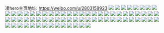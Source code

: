 凌hero主页地址: https://weibo.com/u/2803158923 
![](https://wx4.sinaimg.cn/mw2000/a714cf8bly1h7dact42qij22041o0npe.jpg) 
![](https://wx4.sinaimg.cn/mw2000/a714cf8bly1h7dactmchij20u012q0wr.jpg) 
![](https://wx4.sinaimg.cn/mw2000/a714cf8bly1h7dacqm3m6j22c0340kjo.jpg) 
![](https://wx4.sinaimg.cn/mw2000/a714cf8bly1h7dacrpft8j22c0340b2b.jpg) 
![](https://wx4.sinaimg.cn/mw2000/a714cf8bly1h7az2exyzoj22c02vbnpd.jpg) 
![](https://wx4.sinaimg.cn/mw2000/a714cf8bly1h7az2g00w4j21o0280hdt.jpg) 
![](https://wx4.sinaimg.cn/mw2000/a714cf8bly1h7az2e6coaj22c02fcu0y.jpg) 
![](https://wx4.sinaimg.cn/mw2000/a714cf8bly1h7az2cen0rj21ek1hcwx3.jpg) 
![](https://wx4.sinaimg.cn/mw2000/a714cf8bly1h7az2c00y3j22b636cak2.jpg) 
![](https://wx4.sinaimg.cn/mw2000/a714cf8bly1h7az29eimpj22bp2oah8s.jpg) 
![](https://wx4.sinaimg.cn/mw2000/a714cf8bgy1gr8lg7rzyvj23402c0b2b.jpg) 
![](https://wx4.sinaimg.cn/mw2000/a714cf8bgy1gr8lg6igpcj23402c0u0x.jpg) 
![](https://wx4.sinaimg.cn/mw2000/a714cf8bgy1gr8lg5k1uej23402c0npd.jpg) 
![](https://wx4.sinaimg.cn/mw2000/a714cf8bgy1gr8lg93n5bj23402c0npd.jpg) 
![](https://wx4.sinaimg.cn/mw2000/a714cf8bgy1gpq425jqtlj22801o0x6q.jpg) 
![](https://wx4.sinaimg.cn/mw2000/a714cf8bgy1gpq426pmeaj22801o04qr.jpg) 
![](https://wx4.sinaimg.cn/mw2000/a714cf8bgy1gpq427n505j23402c07wi.jpg) 
![](https://wx4.sinaimg.cn/mw2000/a714cf8bgy1gpq4288fk8j20rs15o4qp.jpg) 
![](https://wx4.sinaimg.cn/mw2000/a714cf8bly1gnwc8ceeqdj23402c0npe.jpg) 
![](https://wx4.sinaimg.cn/mw2000/a714cf8bly1gnwc8bf7ihj23402c0b2a.jpg) 
![](https://wx4.sinaimg.cn/mw2000/a714cf8bly1gnwc8dcw0hj22801o0e82.jpg) 
![](https://wx4.sinaimg.cn/mw2000/a714cf8bly1gnwc8e2y4nj22801o0e82.jpg) 
![](https://wx4.sinaimg.cn/mw2000/a714cf8bgy1gl9nwm6jzaj22c02iwhdw.jpg) 
![](https://wx4.sinaimg.cn/mw2000/a714cf8bgy1gl9nwnywy1j23402c07wn.jpg) 
![](https://wx4.sinaimg.cn/mw2000/a714cf8bgy1gl9nwpkkl5j22c0340hdw.jpg) 
![](https://wx4.sinaimg.cn/mw2000/a714cf8bgy1gl9nwj0abzj22801o04qq.jpg) 
![](https://wx4.sinaimg.cn/mw2000/a714cf8bgy1gkpsk05ea6j23402c0qv6.jpg) 
![](https://wx4.sinaimg.cn/mw2000/a714cf8bgy1gkpsk5433wj224q340npg.jpg) 
![](https://wx4.sinaimg.cn/mw2000/a714cf8bgy1gkpsjy4y4yj23402c0b2a.jpg) 
![](https://wx4.sinaimg.cn/mw2000/a714cf8bgy1gkpsk27ympj23402c07wj.jpg) 
![](https://wx4.sinaimg.cn/mw2000/a714cf8bgy1gkpsjx2nypj22c0340u0y.jpg) 
![](https://wx4.sinaimg.cn/mw2000/a714cf8bgy1gkpsk3iyokj23402c0hdv.jpg) 
![](https://wx4.sinaimg.cn/mw2000/a714cf8bgy1gkpsk12svcj23402c0e82.jpg) 
![](https://wx4.sinaimg.cn/mw2000/a714cf8bgy1gkpsjz5hz6j23402c0kjm.jpg) 
![](https://wx4.sinaimg.cn/mw2000/a714cf8bgy1gkpsk60g93j24802tce81.jpg) 
![](https://wx4.sinaimg.cn/mw2000/a714cf8bgy1gk3n4zyhq8j22801o04qr.jpg) 
![](https://wx4.sinaimg.cn/mw2000/a714cf8bgy1gk3n514ff8j22801o0kjn.jpg) 
![](https://wx4.sinaimg.cn/mw2000/a714cf8bgy1gk3n53gxi3j22801o0x6r.jpg) 
![](https://wx4.sinaimg.cn/mw2000/a714cf8bgy1gk3n5261l1j22801o0u0y.jpg) 
![](https://wx4.sinaimg.cn/mw2000/a714cf8bgy1gk3n4yu4pmj22801o07wi.jpg) 
![](https://wx4.sinaimg.cn/mw2000/a714cf8bgy1gk3n54hv20j22801o07wi.jpg) 
![](https://wx4.sinaimg.cn/mw2000/a714cf8bgy1gc3vgo8kq0j22801o0kjm.jpg) 
![](https://wx4.sinaimg.cn/mw2000/a714cf8bgy1gc3vgprkbwj22801o0u0y.jpg) 
![](https://wx4.sinaimg.cn/mw2000/a714cf8bgy1g3o15d4nc1j21400u00wr.jpg) 
![](https://wx4.sinaimg.cn/mw2000/a714cf8bgy1g3o15djtboj21400u0425.jpg) 
![](https://wx4.sinaimg.cn/mw2000/a714cf8bly1g2zflp6407j20u013xwj2.jpg) 
![](https://wx4.sinaimg.cn/mw2000/a714cf8bly1g2zflptrr2j20u00u00wq.jpg) 
![](https://wx4.sinaimg.cn/mw2000/a714cf8bly1g2zflqmq5nj20u00u0wir.jpg) 
![](https://wx4.sinaimg.cn/mw2000/a714cf8bly1g2zflrko8wj20u0116grj.jpg) 
![](https://wx4.sinaimg.cn/mw2000/a714cf8bgy1fsuvazfph3j20qo0s4mzc.jpg) 
![](https://wx4.sinaimg.cn/mw2000/a714cf8bgy1frgcu4b1c2j20qo0qotdp.jpg) 
![](https://wx4.sinaimg.cn/mw2000/a714cf8bgy1frgcu5hag8j20qo0qowjf.jpg) 
![](https://wx4.sinaimg.cn/mw2000/a714cf8bgy1frgcu7wd9aj20qo0qote2.jpg) 
![](https://wx4.sinaimg.cn/mw2000/a714cf8bgy1frgcu9ynvfj20qo0qotc1.jpg) 
![](https://wx4.sinaimg.cn/mw2000/a714cf8bgy1fqumppdbb4j20re0qowg9.jpg) 
![](https://wx4.sinaimg.cn/mw2000/a714cf8bgy1fqumpruvgsj20qo0qodh9.jpg) 
![](https://wx4.sinaimg.cn/mw2000/a714cf8bgy1fqumpq3p4dj20qo0qogo9.jpg) 
![](https://wx4.sinaimg.cn/mw2000/a714cf8bgy1fqumpr3msgj20qo0sp0xw.jpg) 
![](https://wx4.sinaimg.cn/mw2000/a714cf8bgy1fqp90fhoyvj21901i44an.jpg) 
![](https://wx4.sinaimg.cn/mw2000/a714cf8bgy1fqp90gvqb5j2190190qv5.jpg) 
![](https://wx4.sinaimg.cn/mw2000/a714cf8bgy1fqp90icz70j21eo1hr4gv.jpg) 
![](https://wx4.sinaimg.cn/mw2000/a714cf8bgy1fqp90jz3nfj21jk1ik1kx.jpg) 
![](https://wx4.sinaimg.cn/mw2000/a714cf8bgy1fqp90m8w3vj21o01o0npd.jpg) 
![](https://wx4.sinaimg.cn/mw2000/a714cf8bgy1fqp90nudd6j217u1bjto6.jpg) 
![](https://wx4.sinaimg.cn/mw2000/a714cf8bgy1fqb02m7rcrj20zk0qo0v7.jpg) 
![](https://wx4.sinaimg.cn/mw2000/a714cf8bgy1fqb02n1jysj20zk0qotb1.jpg) 
![](https://wx4.sinaimg.cn/mw2000/a714cf8bgy1fqb02o2u1yj20qo0r2gov.jpg) 
![](https://wx4.sinaimg.cn/mw2000/a714cf8bgy1fqb02pi4ydj20qo0rgtfy.jpg) 
![](https://wx4.sinaimg.cn/mw2000/a714cf8bgy1fpo88ny28cj20zk0qo0wq.jpg) 
![](https://wx4.sinaimg.cn/mw2000/a714cf8bgy1fpo88qjaudj20zk0qon5v.jpg) 
![](https://wx4.sinaimg.cn/mw2000/a714cf8bgy1fpo88sevhyj20qo0ut0xj.jpg) 
![](https://wx4.sinaimg.cn/mw2000/a714cf8bgy1fpo88v8imaj20qo0uwdny.jpg) 

